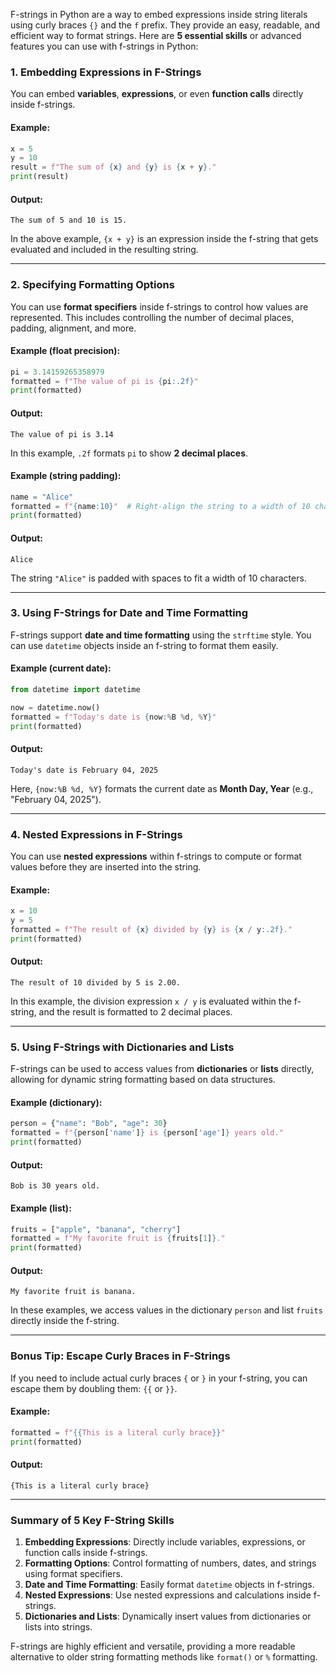 F-strings in Python are a way to embed expressions inside string literals using curly braces `{}` and the `f` prefix. They provide an easy, readable, and efficient way to format strings. Here are **5 essential skills** or advanced features you can use with f-strings in Python:

### **1. Embedding Expressions in F-Strings**
You can embed **variables**, **expressions**, or even **function calls** directly inside f-strings.

#### Example:
```python
x = 5
y = 10
result = f"The sum of {x} and {y} is {x + y}."
print(result)
```
#### Output:
```
The sum of 5 and 10 is 15.
```
In the above example, `{x + y}` is an expression inside the f-string that gets evaluated and included in the resulting string.

---

### **2. Specifying Formatting Options**
You can use **format specifiers** inside f-strings to control how values are represented. This includes controlling the number of decimal places, padding, alignment, and more.

#### Example (float precision):
```python
pi = 3.14159265358979
formatted = f"The value of pi is {pi:.2f}"
print(formatted)
```
#### Output:
```
The value of pi is 3.14
```
In this example, `.2f` formats `pi` to show **2 decimal places**.

#### Example (string padding):
```python
name = "Alice"
formatted = f"{name:10}"  # Right-align the string to a width of 10 characters
print(formatted)
```
#### Output:
```
Alice     
```
The string `"Alice"` is padded with spaces to fit a width of 10 characters.

---

### **3. Using F-Strings for Date and Time Formatting**
F-strings support **date and time formatting** using the `strftime` style. You can use `datetime` objects inside an f-string to format them easily.

#### Example (current date):
```python
from datetime import datetime

now = datetime.now()
formatted = f"Today's date is {now:%B %d, %Y}"
print(formatted)
```
#### Output:
```
Today's date is February 04, 2025
```
Here, `{now:%B %d, %Y}` formats the current date as **Month Day, Year** (e.g., "February 04, 2025").

---

### **4. Nested Expressions in F-Strings**
You can use **nested expressions** within f-strings to compute or format values before they are inserted into the string.

#### Example:
```python
x = 10
y = 5
formatted = f"The result of {x} divided by {y} is {x / y:.2f}."
print(formatted)
```
#### Output:
```
The result of 10 divided by 5 is 2.00.
```
In this example, the division expression `x / y` is evaluated within the f-string, and the result is formatted to 2 decimal places.

---

### **5. Using F-Strings with Dictionaries and Lists**
F-strings can be used to access values from **dictionaries** or **lists** directly, allowing for dynamic string formatting based on data structures.

#### Example (dictionary):
```python
person = {"name": "Bob", "age": 30}
formatted = f"{person['name']} is {person['age']} years old."
print(formatted)
```
#### Output:
```
Bob is 30 years old.
```

#### Example (list):
```python
fruits = ["apple", "banana", "cherry"]
formatted = f"My favorite fruit is {fruits[1]}."
print(formatted)
```
#### Output:
```
My favorite fruit is banana.
```

In these examples, we access values in the dictionary `person` and list `fruits` directly inside the f-string.

---

### **Bonus Tip: Escape Curly Braces in F-Strings**

If you need to include actual curly braces `{` or `}` in your f-string, you can escape them by doubling them: `{{` or `}}`.

#### Example:
```python
formatted = f"{{This is a literal curly brace}}"
print(formatted)
```
#### Output:
```
{This is a literal curly brace}
```

---

### **Summary of 5 Key F-String Skills**

1. **Embedding Expressions**: Directly include variables, expressions, or function calls inside f-strings.
2. **Formatting Options**: Control formatting of numbers, dates, and strings using format specifiers.
3. **Date and Time Formatting**: Easily format `datetime` objects in f-strings.
4. **Nested Expressions**: Use nested expressions and calculations inside f-strings.
5. **Dictionaries and Lists**: Dynamically insert values from dictionaries or lists into strings.

F-strings are highly efficient and versatile, providing a more readable alternative to older string formatting methods like `format()` or `%` formatting.